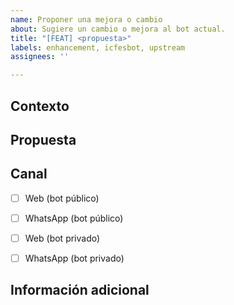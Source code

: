 ```yaml
---
name: Proponer una mejora o cambio
about: Sugiere un cambio o mejora al bot actual.
title: "[FEAT] <propuesta>"
labels: enhancement, icfesbot, upstream
assignees: ''

---
```


## Contexto
<!--- Describe brevemente qué te motiva a sugerir el cambio -->
<!--- Ejemplo: No creo necesario darle mi nombre al bot -->


## Propuesta
<!--- Por favor describe el cambio o solución que te gustaría que implementaramos -->
<!--- Ejemplo: Me gustaría que el bot no preguntara mi nombre e hiciera <...> -->


## Canal
<!--- Click en "Crear Reporte" y luego marcar todas las casillas que apliquen -->
- [ ] Web (bot público)
- [ ] WhatsApp (bot público)
- [ ] Web (bot privado)
- [ ] WhatsApp (bot privado)


## Información adicional
<!--- Incluye cualquier información y/o imágenes que sean relevantes para el cambio que propones -->
